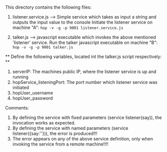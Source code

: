 This directory contains the following files:

1) listener.service.js --> Simple service which takes as input a string and outputs the input value to the console
Initiate the listener service on machine "A":
 ``` hop -v -g -p 9001 listener.service.js ```

2) talker.js --> javascript executable which invokes the above mentioned 'listener' service.
Run the talker javascript executable on machine "B":  
 ```hop -v -g -p 9001 talker.js ```

** Define the following variables, located int the talker.js script respectively: **
1) serverIP: The machines public IP, where the listener service is up and running
2) hopService_listeningPort: The port number which listener service was initiated
3) hopUser_username
4) hopUser_password 

Comments:
1) By defining the service with fixed parameters (service listener(say)), the invocation works as expected.
2) By defining the service with named parameters (service listener({say:''})), the error is produced!!!
3) The error appears on any of the above service definition, only when invoking the service from a remote machine!!!!



